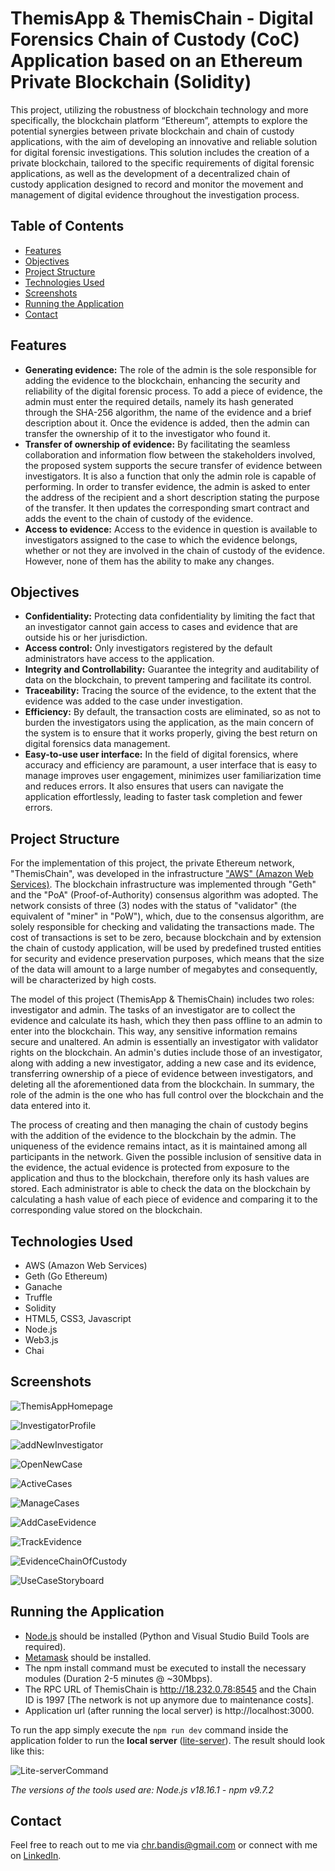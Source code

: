 # ThemisApp & ThemisChain - Digital Forensics Chain of Custody (CoC) Application based on an Ethereum Private Blockchain (Solidity)
This project, utilizing the robustness of blockchain technology and more specifically, the blockchain platform “Ethereum”, attempts to explore the potential synergies between private blockchain and chain of custody applications, with the aim of developing an innovative and reliable solution for digital forensic investigations. This solution includes the creation of a private blockchain, tailored to the specific requirements of digital forensic applications, as well as the development of a decentralized chain of custody application designed to record and monitor the movement and management of digital evidence throughout the investigation process. 

## Table of Contents
- [Features](#features)
- [Objectives](#objectives)
- [Project Structure](#project-structure)
- [Technologies Used](#technologies-used)
- [Screenshots](#screenshots)
- [Running the Application](#running-the-application)
- [Contact](#contact)

## Features
- **Generating evidence:** The role of the admin is the sole responsible for adding the evidence to the blockchain, enhancing the security and reliability of the digital forensic process. To add a piece of evidence, the admin must enter the required details, namely its hash generated through the SHA-256 algorithm, the name of the evidence and a brief description about it. Once the evidence is added, then the admin can transfer the ownership of it to the investigator who found it.
- **Transfer of ownership of evidence:** By facilitating the seamless collaboration and information flow between the stakeholders involved, the proposed system supports the secure transfer of evidence between investigators. It is also a function that only the admin role is capable of performing. In order to transfer evidence, the admin is asked to enter the address of the recipient and a short description stating the purpose of the transfer. It then updates the corresponding smart contract and adds the event to the chain of custody of the evidence.
- **Access to evidence:** Access to the evidence in question is available to investigators assigned to the case to which the evidence belongs, whether or not they are involved in the chain of custody of the evidence. However, none of them has the ability to make any changes.

## Objectives
- **Confidentiality:** Protecting data confidentiality by limiting the fact that an investigator cannot gain access to cases and evidence that are outside his or her jurisdiction.
- **Access control:** Only investigators registered by the default administrators have access to the application. 
- **Integrity and Controllability:** Guarantee the integrity and auditability of data on the blockchain, to prevent tampering and facilitate its control.
- **Traceability:** Tracing the source of the evidence, to the extent that the evidence was added to the case under investigation.
- **Efficiency:** By default, the transaction costs are eliminated, so as not to burden the investigators using the application, as the main concern of the system is to ensure that it works properly, giving the best return on digital forensics data management.
- **Easy-to-use user interface:** In the field of digital forensics, where accuracy and efficiency are paramount, a user interface that is easy to manage improves user engagement, minimizes user familiarization time and reduces errors. It also ensures that users can navigate the application effortlessly, leading to faster task completion and fewer errors.

## Project Structure
For the implementation of this project, the private Ethereum network, "ThemisChain", was developed in the infrastructure ["AWS" (Amazon Web Services)](https://aws.amazon.com). The blockchain infrastructure was implemented through "Geth" and the "PoA" (Proof-of-Authority) consensus algorithm was adopted. The network consists of three (3) nodes with the status of "validator" (the equivalent of "miner" in "PoW"), which, due to the consensus algorithm, are solely responsible for checking and validating the transactions made. The cost of transactions is set to be zero, because blockchain and by extension the chain of custody application, will be used by predefined trusted entities for security and evidence preservation purposes, which means that the size of the data will amount to a large number of megabytes and consequently, will be characterized by high costs.

The model of this project (ThemisApp & ThemisChain) includes two roles: investigator and admin. The tasks of an investigator are to collect the evidence and calculate its hash, which they then pass offline to an admin to enter into the blockchain. This way, any sensitive information remains secure and unaltered. An admin is essentially an investigator with validator rights on the blockchain. An admin's duties include those of an investigator, along with adding a new investigator, adding a new case and its evidence, transferring ownership of a piece of evidence between investigators, and deleting all the aforementioned data from the blockchain. In summary, the role of the admin is the one who has full control over the blockchain and the data entered into it.

The process of creating and then managing the chain of custody begins with the addition of the evidence to the blockchain by the admin. The uniqueness of the evidence remains intact, as it is maintained among all participants in the network. Given the possible inclusion of sensitive data in the evidence, the actual evidence is protected from exposure to the application and thus to the blockchain, therefore only its hash values are stored. Each administrator is able to check the data on the blockchain by calculating a hash value of each piece of evidence and comparing it to the corresponding value stored on the blockchain. 

## Technologies Used
- AWS (Amazon Web Services)
- Geth (Go Ethereum)
- Ganache
- Truffle
- Solidity
- HTML5, CSS3, Javascript
- Node.js
- Web3.js
- Chai

## Screenshots

![ThemisAppHomepage](https://github.com/chbandis/ThemisApp_ThemisChain-Digital_Forensics_ChainofCustody_App_based_on_an_Ethereum_Private_Blockchain/assets/91207835/977ad025-f590-41cc-95e9-c1b53602a4ab)

![InvestigatorProfile](https://github.com/chbandis/ThemisApp_ThemisChain-Digital_Forensics_ChainofCustody_App_based_on_an_Ethereum_Private_Blockchain/assets/91207835/d089ae21-1ac1-4aae-94f0-58699a114173)

![addNewInvestigator](https://github.com/chbandis/ThemisApp_ThemisChain-Digital_Forensics_ChainofCustody_App_based_on_an_Ethereum_Private_Blockchain/assets/91207835/f047b725-9f6c-432f-96ee-bbb7dacccdb6)

![OpenNewCase](https://github.com/chbandis/ThemisApp_ThemisChain-Digital_Forensics_ChainofCustody_App_based_on_an_Ethereum_Private_Blockchain/assets/91207835/8980197c-400c-43ca-909a-17c768e61de1)

![ActiveCases](https://github.com/chbandis/ThemisApp_ThemisChain-Digital_Forensics_ChainofCustody_App_based_on_an_Ethereum_Private_Blockchain/assets/91207835/b98f8ea3-b7c2-408e-9302-1edf3d72696a)

![ManageCases](https://github.com/chbandis/ThemisApp_ThemisChain-Digital_Forensics_ChainofCustody_App_based_on_an_Ethereum_Private_Blockchain/assets/91207835/f3b0285c-09f1-468f-aed2-a1794d6496de)

![AddCaseEvidence](https://github.com/chbandis/ThemisApp_ThemisChain-Digital_Forensics_ChainofCustody_App_based_on_an_Ethereum_Private_Blockchain/assets/91207835/f55bd8e7-221f-4eec-9db7-193eaba08a5b)

![TrackEvidence](https://github.com/chbandis/ThemisApp_ThemisChain-Digital_Forensics_ChainofCustody_App_based_on_an_Ethereum_Private_Blockchain/assets/91207835/4f1008d0-9113-4b88-b014-722254b7b59b)

![EvidenceChainOfCustody](https://github.com/chbandis/ThemisApp_ThemisChain-Digital_Forensics_ChainofCustody_App_based_on_an_Ethereum_Private_Blockchain/assets/91207835/54c4753f-01c8-4113-bea3-5e5cc55dad2b)

![UseCaseStoryboard](https://github.com/chbandis/ThemisApp_ThemisChain-Digital_Forensics_ChainofCustody_App_based_on_an_Ethereum_Private_Blockchain/assets/91207835/b4c374f4-2e1e-48d1-afb6-3b5b297e97ab)

## Running the Application
- [Node.js](https://nodejs.org/en/) should be installed (Python and Visual Studio Build Tools are required).
- [Metamask](https://metamask.io/download/) should be installed.
- The npm install command must be executed to install the necessary modules (Duration 2-5 minutes @ ~30Mbps).
- The RPC URL of ThemisChain is http://18.232.0.78:8545 and the Chain ID is 1997 [The network is not up anymore due to maintenance costs].
- Application url (after running the local server) is http://localhost:3000.

To run the app simply execute the `npm run dev` command inside the application folder to run the **local server** ([lite-server](https://github.com/johnpapa/lite-server)). The result should look like this:

![Lite-serverCommand](https://github.com/chbandis/ThemisApp_ThemisChain-Digital_Forensics_ChainofCustody_App_based_on_an_Ethereum_Private_Blockchain/assets/91207835/e9110781-b1b9-4490-a52f-fec1306ab888)

*The versions of the tools used are: Node.js v18.16.1 - npm v9.7.2*

## Contact
Feel free to reach out to me via [chr.bandis@gmail.com](mailto:chr.bandis@gmail.com) or connect with me on [LinkedIn](https://www.linkedin.com/in/chbandis/).
